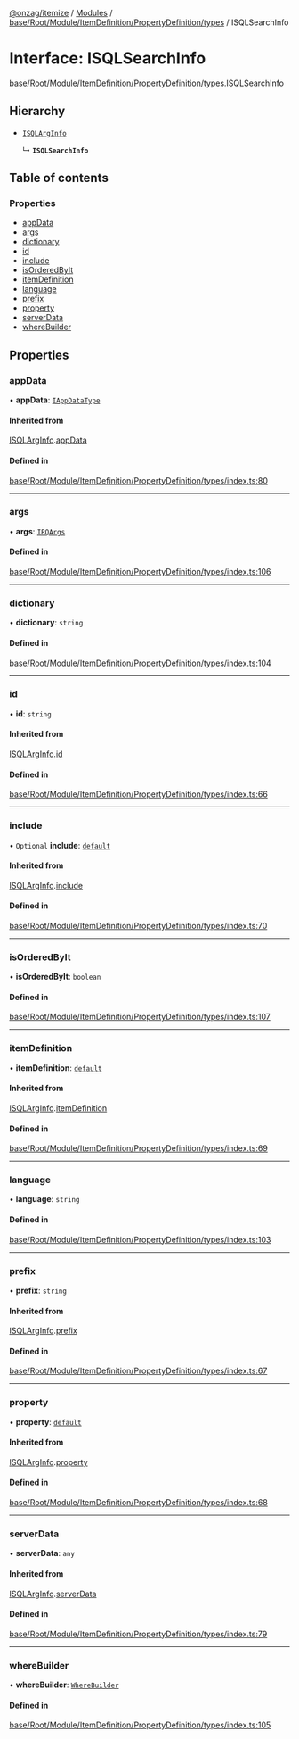 [@onzag/itemize](../README.md) / [Modules](../modules.md) / [base/Root/Module/ItemDefinition/PropertyDefinition/types](../modules/base_Root_Module_ItemDefinition_PropertyDefinition_types.md) / ISQLSearchInfo

# Interface: ISQLSearchInfo

[base/Root/Module/ItemDefinition/PropertyDefinition/types](../modules/base_Root_Module_ItemDefinition_PropertyDefinition_types.md).ISQLSearchInfo

## Hierarchy

- [`ISQLArgInfo`](base_Root_Module_ItemDefinition_PropertyDefinition_types.ISQLArgInfo.md)

  ↳ **`ISQLSearchInfo`**

## Table of contents

### Properties

- [appData](base_Root_Module_ItemDefinition_PropertyDefinition_types.ISQLSearchInfo.md#appdata)
- [args](base_Root_Module_ItemDefinition_PropertyDefinition_types.ISQLSearchInfo.md#args)
- [dictionary](base_Root_Module_ItemDefinition_PropertyDefinition_types.ISQLSearchInfo.md#dictionary)
- [id](base_Root_Module_ItemDefinition_PropertyDefinition_types.ISQLSearchInfo.md#id)
- [include](base_Root_Module_ItemDefinition_PropertyDefinition_types.ISQLSearchInfo.md#include)
- [isOrderedByIt](base_Root_Module_ItemDefinition_PropertyDefinition_types.ISQLSearchInfo.md#isorderedbyit)
- [itemDefinition](base_Root_Module_ItemDefinition_PropertyDefinition_types.ISQLSearchInfo.md#itemdefinition)
- [language](base_Root_Module_ItemDefinition_PropertyDefinition_types.ISQLSearchInfo.md#language)
- [prefix](base_Root_Module_ItemDefinition_PropertyDefinition_types.ISQLSearchInfo.md#prefix)
- [property](base_Root_Module_ItemDefinition_PropertyDefinition_types.ISQLSearchInfo.md#property)
- [serverData](base_Root_Module_ItemDefinition_PropertyDefinition_types.ISQLSearchInfo.md#serverdata)
- [whereBuilder](base_Root_Module_ItemDefinition_PropertyDefinition_types.ISQLSearchInfo.md#wherebuilder)

## Properties

### appData

• **appData**: [`IAppDataType`](server.IAppDataType.md)

#### Inherited from

[ISQLArgInfo](base_Root_Module_ItemDefinition_PropertyDefinition_types.ISQLArgInfo.md).[appData](base_Root_Module_ItemDefinition_PropertyDefinition_types.ISQLArgInfo.md#appdata)

#### Defined in

[base/Root/Module/ItemDefinition/PropertyDefinition/types/index.ts:80](https://github.com/onzag/itemize/blob/59702dd5/base/Root/Module/ItemDefinition/PropertyDefinition/types/index.ts#L80)

___

### args

• **args**: [`IRQArgs`](rq_querier.IRQArgs.md)

#### Defined in

[base/Root/Module/ItemDefinition/PropertyDefinition/types/index.ts:106](https://github.com/onzag/itemize/blob/59702dd5/base/Root/Module/ItemDefinition/PropertyDefinition/types/index.ts#L106)

___

### dictionary

• **dictionary**: `string`

#### Defined in

[base/Root/Module/ItemDefinition/PropertyDefinition/types/index.ts:104](https://github.com/onzag/itemize/blob/59702dd5/base/Root/Module/ItemDefinition/PropertyDefinition/types/index.ts#L104)

___

### id

• **id**: `string`

#### Inherited from

[ISQLArgInfo](base_Root_Module_ItemDefinition_PropertyDefinition_types.ISQLArgInfo.md).[id](base_Root_Module_ItemDefinition_PropertyDefinition_types.ISQLArgInfo.md#id)

#### Defined in

[base/Root/Module/ItemDefinition/PropertyDefinition/types/index.ts:66](https://github.com/onzag/itemize/blob/59702dd5/base/Root/Module/ItemDefinition/PropertyDefinition/types/index.ts#L66)

___

### include

• `Optional` **include**: [`default`](../classes/base_Root_Module_ItemDefinition_Include.default.md)

#### Inherited from

[ISQLArgInfo](base_Root_Module_ItemDefinition_PropertyDefinition_types.ISQLArgInfo.md).[include](base_Root_Module_ItemDefinition_PropertyDefinition_types.ISQLArgInfo.md#include)

#### Defined in

[base/Root/Module/ItemDefinition/PropertyDefinition/types/index.ts:70](https://github.com/onzag/itemize/blob/59702dd5/base/Root/Module/ItemDefinition/PropertyDefinition/types/index.ts#L70)

___

### isOrderedByIt

• **isOrderedByIt**: `boolean`

#### Defined in

[base/Root/Module/ItemDefinition/PropertyDefinition/types/index.ts:107](https://github.com/onzag/itemize/blob/59702dd5/base/Root/Module/ItemDefinition/PropertyDefinition/types/index.ts#L107)

___

### itemDefinition

• **itemDefinition**: [`default`](../classes/base_Root_Module_ItemDefinition.default.md)

#### Inherited from

[ISQLArgInfo](base_Root_Module_ItemDefinition_PropertyDefinition_types.ISQLArgInfo.md).[itemDefinition](base_Root_Module_ItemDefinition_PropertyDefinition_types.ISQLArgInfo.md#itemdefinition)

#### Defined in

[base/Root/Module/ItemDefinition/PropertyDefinition/types/index.ts:69](https://github.com/onzag/itemize/blob/59702dd5/base/Root/Module/ItemDefinition/PropertyDefinition/types/index.ts#L69)

___

### language

• **language**: `string`

#### Defined in

[base/Root/Module/ItemDefinition/PropertyDefinition/types/index.ts:103](https://github.com/onzag/itemize/blob/59702dd5/base/Root/Module/ItemDefinition/PropertyDefinition/types/index.ts#L103)

___

### prefix

• **prefix**: `string`

#### Inherited from

[ISQLArgInfo](base_Root_Module_ItemDefinition_PropertyDefinition_types.ISQLArgInfo.md).[prefix](base_Root_Module_ItemDefinition_PropertyDefinition_types.ISQLArgInfo.md#prefix)

#### Defined in

[base/Root/Module/ItemDefinition/PropertyDefinition/types/index.ts:67](https://github.com/onzag/itemize/blob/59702dd5/base/Root/Module/ItemDefinition/PropertyDefinition/types/index.ts#L67)

___

### property

• **property**: [`default`](../classes/base_Root_Module_ItemDefinition_PropertyDefinition.default.md)

#### Inherited from

[ISQLArgInfo](base_Root_Module_ItemDefinition_PropertyDefinition_types.ISQLArgInfo.md).[property](base_Root_Module_ItemDefinition_PropertyDefinition_types.ISQLArgInfo.md#property)

#### Defined in

[base/Root/Module/ItemDefinition/PropertyDefinition/types/index.ts:68](https://github.com/onzag/itemize/blob/59702dd5/base/Root/Module/ItemDefinition/PropertyDefinition/types/index.ts#L68)

___

### serverData

• **serverData**: `any`

#### Inherited from

[ISQLArgInfo](base_Root_Module_ItemDefinition_PropertyDefinition_types.ISQLArgInfo.md).[serverData](base_Root_Module_ItemDefinition_PropertyDefinition_types.ISQLArgInfo.md#serverdata)

#### Defined in

[base/Root/Module/ItemDefinition/PropertyDefinition/types/index.ts:79](https://github.com/onzag/itemize/blob/59702dd5/base/Root/Module/ItemDefinition/PropertyDefinition/types/index.ts#L79)

___

### whereBuilder

• **whereBuilder**: [`WhereBuilder`](../classes/database_WhereBuilder.WhereBuilder.md)

#### Defined in

[base/Root/Module/ItemDefinition/PropertyDefinition/types/index.ts:105](https://github.com/onzag/itemize/blob/59702dd5/base/Root/Module/ItemDefinition/PropertyDefinition/types/index.ts#L105)
